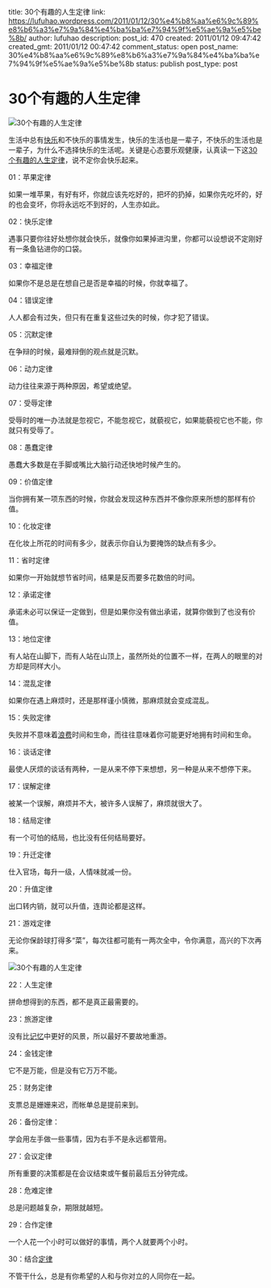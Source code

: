 title: 30个有趣的人生定律
link: https://lufuhao.wordpress.com/2011/01/12/30%e4%b8%aa%e6%9c%89%e8%b6%a3%e7%9a%84%e4%ba%ba%e7%94%9f%e5%ae%9a%e5%be%8b/
author: lufuhao
description: 
post_id: 470
created: 2011/01/12 09:47:42
created_gmt: 2011/01/12 00:47:42
comment_status: open
post_name: 30%e4%b8%aa%e6%9c%89%e8%b6%a3%e7%9a%84%e4%ba%ba%e7%94%9f%e5%ae%9a%e5%be%8b
status: publish
post_type: post

# 30个有趣的人生定律

![30个有趣的人生定律](http://img.ipc.me/uploads/2011/8a5fc72c9ee9_273/clip_image0014.jpg)

生活中总有[快乐](http://www.ipc.me/30-life-laws.html)和不快乐的事情发生，快乐的生活也是一辈子，不快乐的生活也是一辈子，为什么不选择快乐的生活呢。关键是心态要乐观健康，认真读一下这[30个有趣的人生定律](http://www.ipc.me/30-life-laws.html)，说不定你会快乐起来。 

01：苹果定律 

如果一堆苹果，有好有坏，你就应该先吃好的，把坏的扔掉，如果你先吃坏的，好的也会变坏，你将永远吃不到好的，人生亦如此。 

02：快乐定律 

遇事只要你往好处想你就会快乐，就像你如果掉进沟里，你都可以设想说不定刚好有一条鱼钻进你的口袋。 

03：幸福定律 

如果你不是总是在想自己是否是幸福的时候，你就幸福了。 

04：错误定律 

人人都会有过失，但只有在重复这些过失的时候，你才犯了错误。 

05：沉默定律 

在争辩的时候，最难辩倒的观点就是沉默。 

06：动力定律 

动力往往来源于两种原因，希望或绝望。 

07：受辱定律 

受辱时的唯一办法就是忽视它，不能忽视它，就藐视它，如果能藐视它也不能，你就只有受辱了。 

08：愚蠢定律 

愚蠢大多数是在手脚或嘴比大脑行动还快地时候产生的。 

09：价值定律 

当你拥有某一项东西的时候，你就会发现这种东西并不像你原来所想的那样有价值。 

10：化妆定律 

在化妆上所花的时间有多少，就表示你自认为要掩饰的缺点有多少。 

11：省时定律 

如果你一开始就想节省时间，结果是反而要多花数倍的时间。 

12：承诺定律 

承诺未必可以保证一定做到，但是如果你没有做出承诺，就算你做到了也没有价值。 

13：地位定律 

有人站在山脚下，而有人站在山顶上，虽然所处的位置不一样，在两人的眼里的对方却是同样大小。 

14：混乱定律 

如果你在遇上麻烦时，还是那样谨小慎微，那麻烦就会变成混乱。 

15：失败定律 

失败并不意味着[浪费](http://www.ipc.me/30-life-laws.html)时间和生命，而往往意味着你可能更好地拥有时间和生命。 

16：谈话定律 

最使人厌烦的谈话有两种，一是从来不停下来想想，另一种是从来不想停下来。 

17：误解定律 

被某一个误解，麻烦并不大，被许多人误解了，麻烦就很大了。 

18：结局定律 

有一个可怕的结局，也比没有任何结局要好。 

19：升迁定律 

仕入官场，每升一级，人情味就减一份。 

20：升值定律 

出口转内销，就可以升值，连舆论都是这样。 

21：游戏定律 

无论你保龄球打得多“菜”，每次往都可能有一两次全中，令你满意，高兴的下次再来。 

![30个有趣的人生定律](http://img.ipc.me/uploads/2011/8a5fc72c9ee9_273/life.jpg)

22：人生定律 

拼命想得到的东西，都不是真正最需要的。 

23：旅游定律 

没有比[记忆](http://www.ipc.me/30-life-laws.html)中更好的风景，所以最好不要故地重游。 

24：金钱定律 

它不是万能，但是没有它万万不能。 

25：财务定律 

支票总是姗姗来迟，而帐单总是提前来到。 

26：备份定律： 

学会用左手做一些事情，因为右手不是永远都管用。 

27：会议定律 

所有重要的决策都是在会议结束或午餐前最后五分钟完成。 

28：危难定律 

总是问题越复杂，期限就越短。 

29：合作定律 

一个人花一个小时可以做好的事情，两个人就要两个小时。 

30：结合[定律](http://www.ipc.me/30-life-laws.html)

不管干什么，总是有你希望的人和与你对立的人同你在一起。